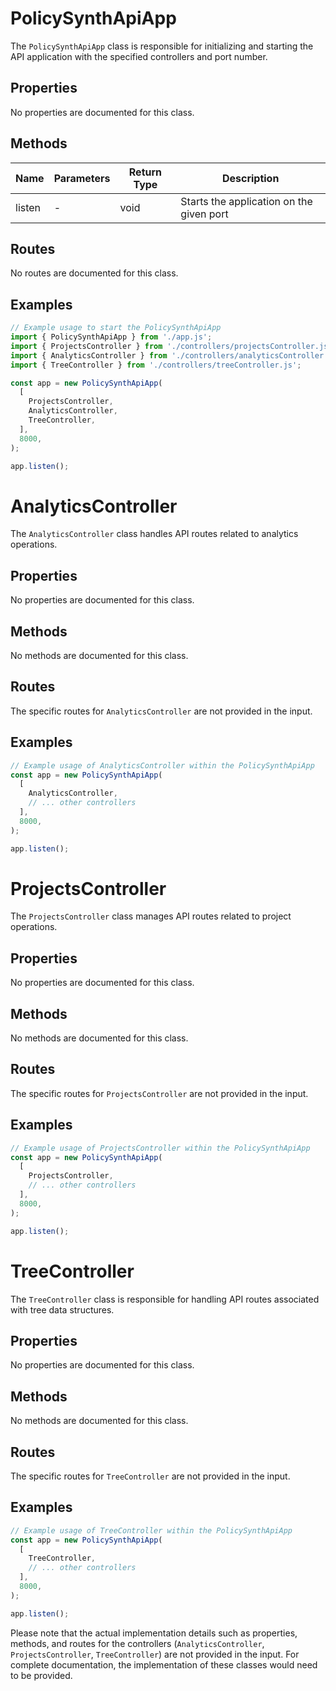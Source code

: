 # PolicySynthApiApp

The `PolicySynthApiApp` class is responsible for initializing and starting the API application with the specified controllers and port number.

## Properties

No properties are documented for this class.

## Methods

| Name    | Parameters                                  | Return Type | Description                             |
|---------|---------------------------------------------|-------------|-----------------------------------------|
| listen  | -                                           | void        | Starts the application on the given port|

## Routes

No routes are documented for this class.

## Examples

```typescript
// Example usage to start the PolicySynthApiApp
import { PolicySynthApiApp } from './app.js';
import { ProjectsController } from './controllers/projectsController.js';
import { AnalyticsController } from './controllers/analyticsController.js';
import { TreeController } from './controllers/treeController.js';

const app = new PolicySynthApiApp(
  [
    ProjectsController,
    AnalyticsController,
    TreeController,
  ],
  8000,
);

app.listen();
```

# AnalyticsController

The `AnalyticsController` class handles API routes related to analytics operations.

## Properties

No properties are documented for this class.

## Methods

No methods are documented for this class.

## Routes

The specific routes for `AnalyticsController` are not provided in the input.

## Examples

```typescript
// Example usage of AnalyticsController within the PolicySynthApiApp
const app = new PolicySynthApiApp(
  [
    AnalyticsController,
    // ... other controllers
  ],
  8000,
);

app.listen();
```

# ProjectsController

The `ProjectsController` class manages API routes related to project operations.

## Properties

No properties are documented for this class.

## Methods

No methods are documented for this class.

## Routes

The specific routes for `ProjectsController` are not provided in the input.

## Examples

```typescript
// Example usage of ProjectsController within the PolicySynthApiApp
const app = new PolicySynthApiApp(
  [
    ProjectsController,
    // ... other controllers
  ],
  8000,
);

app.listen();
```

# TreeController

The `TreeController` class is responsible for handling API routes associated with tree data structures.

## Properties

No properties are documented for this class.

## Methods

No methods are documented for this class.

## Routes

The specific routes for `TreeController` are not provided in the input.

## Examples

```typescript
// Example usage of TreeController within the PolicySynthApiApp
const app = new PolicySynthApiApp(
  [
    TreeController,
    // ... other controllers
  ],
  8000,
);

app.listen();
```

Please note that the actual implementation details such as properties, methods, and routes for the controllers (`AnalyticsController`, `ProjectsController`, `TreeController`) are not provided in the input. For complete documentation, the implementation of these classes would need to be provided.